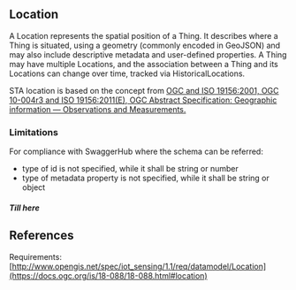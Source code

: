 ## Location

A Location represents the spatial position of a Thing. It describes where a Thing is situated, using a geometry (commonly encoded in GeoJSON) and may also include descriptive metadata and user-defined properties. A Thing may have multiple Locations, and the association between a Thing and its Locations can change over time, tracked via HistoricalLocations.

STA location is based on the concept from [OGC and ISO 19156:2001, OGC 10-004r3 and ISO 19156:2011(E), OGC Abstract Specification: Geographic information — Observations and Measurements.](http://portal.opengeospatial.org/files/?artifact_id=41579)

### Limitations
For compliance with SwaggerHub where the schema can be referred:
- type of id is not specified, while it shall be string or number
- type of metadata property is not specified, while it shall be string or object

##### Till here


## References

Requirements: [http://www.opengis.net/spec/iot_sensing/1.1/req/datamodel/Location](https://docs.ogc.org/is/18-088/18-088.html#location)
